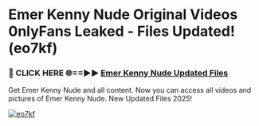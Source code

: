 # Emer Kenny Nude Original Videos 0nlyFans Leaked - Files Updated! (eo7kf)

<h3>🔴 CLICK HERE 🌐==►► <a href="https://tinyurl.com/yrmya6cz" rel="nofollow">Emer Kenny Nude Updated Files</a></h3>

Get Emer Kenny Nude and all content. Now you can access all videos and pictures of Emer Kenny Nude. New Updated Files 2025!

[![eo7kf](https://i.imgur.com/FMdXYCs.gif)](https://tinyurl.com/yrmya6cz)
